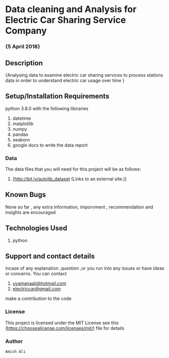 # Data cleaning and Analysis for Electric Car Sharing Service Company
### {5 April 2018}
## Description
{Analysing data to examine electric car sharing services to process stations data in order to understand electric car usage over time }
## Setup/Installation Requirements
python 3.8.0 with the following libiraries
1. datetime
2. matplotlib
3. numpy
4. pandas
5. seaborn
6. google docs to write the data report

### Data 
The data files that you will need for this project will be as follows: 
1. [http://bit.ly/autolib_dataset (Links to an external site.)]


## Known Bugs
None so far , any extra information, imporvment , recommendation and insights are encouraged

## Technologies Used
1. python

## Support and contact details
incase of any explanation ,question ,or you run into any issues or have ideas or concerns. You can contact
 
 1. uyamanaali@hotmail.com
 2. electriccar@gmail.com

make a contribution to the code

### License

This project is licensed under the MIT License see this (https://choosealicense.com/licenses/mit/) file for details

### Author
    Amish Ali


